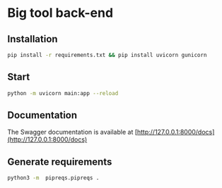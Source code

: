 # Big tool back-end

## Installation

```bash
pip install -r requirements.txt && pip install uvicorn gunicorn
```

## Start

```bash
python -m uvicorn main:app --reload
```

## Documentation

The Swagger documentation is available at [http://127.0.0.1:8000/docs](http://127.0.0.1:8000/docs)

## Generate requirements

```bash
python3 -m  pipreqs.pipreqs .
```

